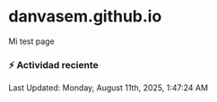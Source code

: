 # danvasem.github.io
Mi test page

### :zap: Actividad reciente
<!--RECENT_ACTIVITY:start-->
<!--RECENT_ACTIVITY:end-->

<!--RECENT_ACTIVITY:last_update-->
Last Updated: Monday, August 11th, 2025, 1:47:24 AM
<!--RECENT_ACTIVITY:last_update_end-->
